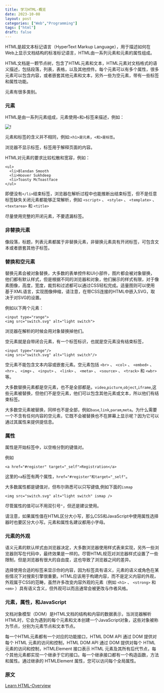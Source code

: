 ```yaml
---
title: 学习HTML-概览
date: 2023-10-08
layout: post
categories: ["Web","Programming"]
tags: ["html"]
draft: false
---
```


HTML是超文本标记语言（HyperText Markup Language），用于描述如何在Web上显示文档结构的标准标记语言，HTML由一系列元素和元素的属性组成。

HTML文档是一颗节点树，包含了HTML元素和文本，HTML元素对文档格式的语义描述，包括段落，列表，表格，以及其他控件。每个元素可以有多个属性，很多元素可以包含内容，或者嵌套其他元素和文本，另外一些为空元素，带有一些标签和属性功能。

元素有很多类别。

### 元素

HTML是由一系列元素组成，元素使用`<`和`>`标签来描述，例如：

![!](https://web-dev.imgix.net/image/kheDArv5csY6rvQUJDbWRscckLr1/oyFzeg8ttK57XMGuVNvG.png?auto=format&w=845)

元素和标签的含义并不相同，例如:`<h1>是元素`，`<和>是标签`。

浏览器不显示标签，标签用于解释页面的内容。

HTML对元素的要求比较松散和宽容，例如：

```
<ul>
  <li>Blendan Smooth
  <li>Hoover Sukhdeep
  <li>Toasty McToastface
</ul>

```
即便没有`</li>`结束标签，浏览器在解析过程中也能推断出结束标签，但不是任意标签缺失关闭元素都能够正常解析，例如 `<script>` 、 `<style>` 、 `<template>` 、 `<textarea>` 和 `<title>`

尽量使用完整的开闭元素，不要遗漏标签。

### 非替换元素

像段落，标题，列表元素都属于非替换元素，非替换元素具有开闭标签，可包含文本或者嵌套其他子标签。

### 替换和空元素

替换元素会被对象替换，大多数的表单控件和UI小部件，图片都会被对象替换，他们都有默认样式，但是根据不同的浏览器和对象，他们展示的样式有限，对于像素图像，高度，宽度，裁剪和过滤都可以通过CSS轻松完成。适量图则可以使用基于XML语言，实现图像伸缩，请注意，在带CSS连接的HTML中嵌入SVG，取决于对SVG的设置。

例如以下两个元素：

```
<input type="range">
<img src="switch.svg" alt="light switch">

```
浏览器在解析的时候会用对象替换掉他们。

空元素就是自带闭合元素，有一个标签标识，也就是空元素没有结束标签，

```
<input type="range"/>
<img src="switch.svg" alt="light switch"/>

```

空元素不能包含文本内容或嵌套元素。空元素包括 `<br>` 、 `<col>` 、 `<embed>` 、 `<hr>` 、 `<img>` 、 `<input>` 、 `<link>` 、 `<meta>` 、 `<source>` 、 `<track>` 和 `<wbr>` 等。

大多数替换元素都是空元素，也不是全部都是。`video`,`picture`,`object`,`iframe`,这些元素被替换，但他们不是空元素，他们可以包含其他元素或文本，所以他们有结束标签。

大多数空元素被替换，同样也不是全部，例如`base`,`link`,`param`,`meta`。为什么需要一个不含有任何内容的空元素，它既不会被替换也不在屏幕上显示呢？因为它可以通过其属性来提供提信息。

### 属性

属性是开始标签中，以空格分割的键值对。

例如
```
<a href="#register" target="_self">Registration</a>
```
这里的`<a`标签有两个属性，`href="#register"和target="_self"`。

大多数属性都是键值对，但布尔熟悉可以只写键值,例如下面的`ismap`

```
<img src="switch.svg" alt="light switch" ismap />
```
尽管属性的值可以不用双引号`"`，但还是建议使用。

请注意，如果属性值在HTML区分大小写，那么CSS和JavaScript中使用属性选择器时也要区分大小写。元素和属性名建议都用小字母。

### 元素的外观

语义元素的默认样式由浏览器决定，大多数浏览器使用样式表来实现，另外一些浏览器则写在代码中，最终效果是一样的。尽管HTML规范对浏览器样式设置了一些限制，但是浏览器有很大的自由度，这也导致了浏览器之间的差异。

选择使用合适的标签来显示你的内容，因为标签具有语义，元素的语义或角色在某些情况下对搜索引擎很重要。HTML应该用于构建内容，而不是定义内容的外观，外观属于CSS的范畴，虽然许多改变内容外观的元素（例如 `<h1>` 、 `<strong>` 和 `<em>` ）具有语义含义，但外观可以而且通常会被更改与作者风格。

### 元素，属性，和JavaScript

文档对象模型（DOM）是HTML文档的结构和内容的数据表示，当浏览器解析HTML时，它会为遇到的每个元素和文本创建一个JavaScript对象，这些对象被称为节点，分别为元素节点和文本节点。

每一个HTML元素都有一个对应的功能接口，HTML DOM API 通过 DOM 提供对每个 HTML 元素的访问和控制，HTML DOM API 通过 DOM 提供对每个 HTML 元素的访问和控制，HTMLElement 接口表示 HTML 元素及其所有后代节点，每个其他元素都实现一个继承于它的接口。每一个继承接口都有一个构造函数，方法和属性。通过继承的 HTMLElement 属性，您可以访问每个全局属性。

### 原文

[Learn HTML-Overview](https://web.dev/learn/html/overview/)
